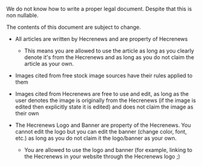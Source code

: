 ---
---
We do not know how to write a proper legal document.
Despite that this is non nullable.

The contents of this document are subject to change.

* All articles are written by Hecrenews and are property of Hecrenews
  * This means you are allowed to use the article as long as you  clearly denote it's from the Hecrenews and as long as you do not claim the article as your own.

* Images cited from free stock image sources have their rules applied to them
* Images cited from Hecrenews are free to use and edit, as long as the user denotes the image is originally from the Hecrenews (if the image is edited then explicitly state it is edited) and does not claim the image as their own

* The Hecrenews Logo and Banner are property of the Hecrenews. You cannot edit the logo but you can edit the banner (change color, font, etc.) as long as you do not claim it the logo/banner as your own.
  * You are allowed to use the logo and banner (for example, linking to the Hecrenews in your website through the Hecrenews logo ;)
